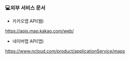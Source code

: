 ### 💻외부 서비스 문서

- 카카오맵 API(웹)

https://apis.map.kakao.com/web/

- 네이버맵 API(앱)

https://www.ncloud.com/product/applicationService/maps